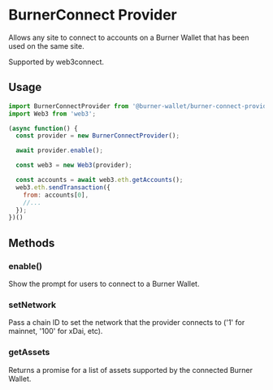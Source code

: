 # BurnerConnect Provider

Allows any site to connect to accounts on a Burner Wallet that has been used on the same site.

Supported by web3connect.

## Usage

```javascript
import BurnerConnectProvider from '@burner-wallet/burner-connect-provider';
import Web3 from 'web3';

(async function() {
  const provider = new BurnerConnectProvider();

  await provider.enable();

  const web3 = new Web3(provider);

  const accounts = await web3.eth.getAccounts();
  web3.eth.sendTransaction({
    from: accounts[0],
    //...
  });
})()
```


## Methods

### enable()

Show the prompt for users to connect to a Burner Wallet.

### setNetwork

Pass a chain ID to set the network that the provider connects to ('1' for mainnet, '100' for xDai, etc).

### getAssets

Returns a promise for a list of assets supported by the connected Burner Wallet.
